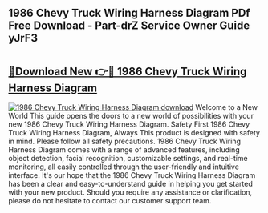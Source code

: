 ## 1986 Chevy Truck Wiring Harness Diagram PDf Free Download - Part-drZ Service Owner Guide yJrF3

# <h2><a href="http://dfpdoko.blite.top/?on=1986+Chevy+Truck+Wiring+Harness+Diagram">🔗Download New 👉🔴 1986 Chevy Truck Wiring Harness Diagram</a></h2>

[![1986 Chevy Truck Wiring Harness Diagram download](https://i.imgur.com/lujVjoI.png)](http://dfpdoko.blite.top/?on=1986+Chevy+Truck+Wiring+Harness+Diagram)
Welcome to a New World This guide opens the doors to a new world of possibilities with your new 1986 Chevy Truck Wiring Harness Diagram. Safety First 1986 Chevy Truck Wiring Harness Diagram, Always This product is designed with safety in mind. Please follow all safety precautions. 1986 Chevy Truck Wiring Harness Diagram comes with a range of advanced features, including object detection, facial recognition, customizable settings, and real-time monitoring, all easily controlled through the user-friendly and intuitive interface. It's our hope that the 1986 Chevy Truck Wiring Harness Diagram has been a clear and easy-to-understand guide in helping you get started with your new product. Should you require any assistance or clarification, please do not hesitate to contact our customer support team.
